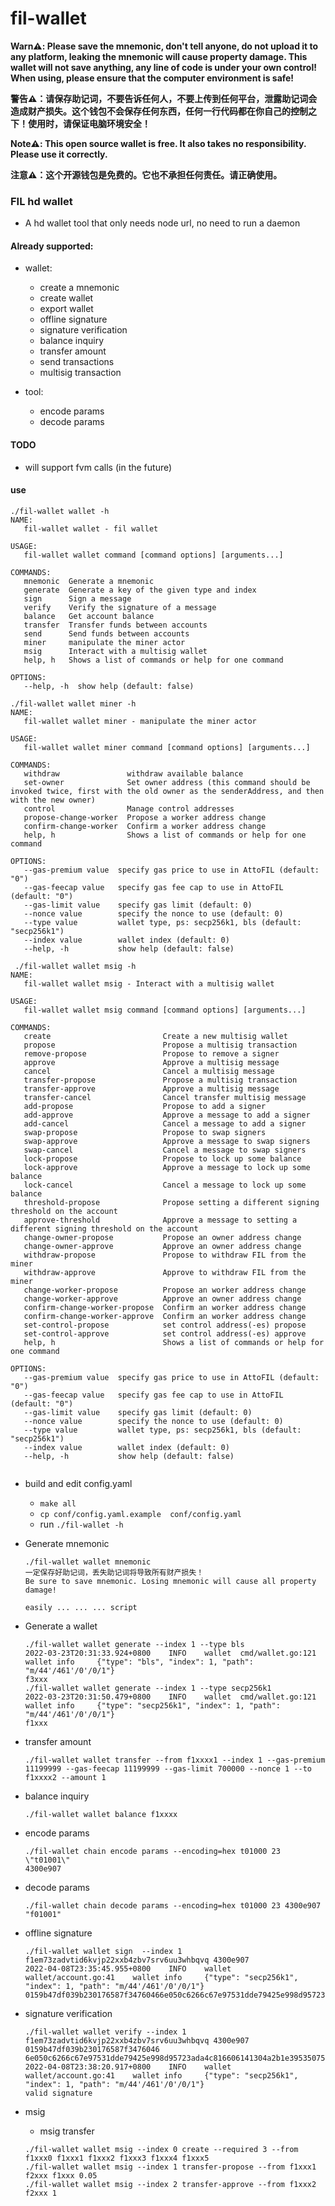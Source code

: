 # fil-wallet

**Warn⚠️: Please save the mnemonic, don't tell anyone, do not upload it to any platform, leaking the mnemonic will cause property damage. This wallet will not save anything, any line of code is under your own control! When using, please ensure that the computer environment is safe!**

**警告⚠️：请保存助记词，不要告诉任何人，不要上传到任何平台，泄露助记词会造成财产损失。这个钱包不会保存任何东西，任何一行代码都在你自己的控制之下！使用时，请保证电脑环境安全！**

**Note⚠️: This open source wallet is free. It also takes no responsibility. Please use it correctly.**

**注意⚠️：这个开源钱包是免费的。它也不承担任何责任。请正确使用。**

### FIL hd wallet

- A hd wallet tool that only needs node url, no need to run a daemon

#### Already supported:

- wallet:

  - create a mnemonic
  - create wallet
  - export wallet
  - offline signature
  - signature verification
  - balance inquiry
  - transfer amount
  - send transactions
  - multisig transaction
- tool:

  - encode params
  - decode params

#### TODO

- will support fvm calls (in the future)

#### use

```
./fil-wallet wallet -h           
NAME:
   fil-wallet wallet - fil wallet

USAGE:
   fil-wallet wallet command [command options] [arguments...]

COMMANDS:
   mnemonic  Generate a mnemonic
   generate  Generate a key of the given type and index
   sign      Sign a message
   verify    Verify the signature of a message
   balance   Get account balance
   transfer  Transfer funds between accounts
   send      Send funds between accounts
   miner     manipulate the miner actor
   msig      Interact with a multisig wallet
   help, h   Shows a list of commands or help for one command

OPTIONS:
   --help, -h  show help (default: false)

```
```
./fil-wallet wallet miner -h
NAME:
   fil-wallet wallet miner - manipulate the miner actor

USAGE:
   fil-wallet wallet miner command [command options] [arguments...]

COMMANDS:
   withdraw               withdraw available balance
   set-owner              Set owner address (this command should be invoked twice, first with the old owner as the senderAddress, and then with the new owner)
   control                Manage control addresses
   propose-change-worker  Propose a worker address change
   confirm-change-worker  Confirm a worker address change
   help, h                Shows a list of commands or help for one command

OPTIONS:
   --gas-premium value  specify gas price to use in AttoFIL (default: "0")
   --gas-feecap value   specify gas fee cap to use in AttoFIL (default: "0")
   --gas-limit value    specify gas limit (default: 0)
   --nonce value        specify the nonce to use (default: 0)
   --type value         wallet type, ps: secp256k1, bls (default: "secp256k1")
   --index value        wallet index (default: 0)
   --help, -h           show help (default: false)

```
```
 ./fil-wallet wallet msig -h 
NAME:
   fil-wallet wallet msig - Interact with a multisig wallet

USAGE:
   fil-wallet wallet msig command [command options] [arguments...]

COMMANDS:
   create                         Create a new multisig wallet
   propose                        Propose a multisig transaction
   remove-propose                 Propose to remove a signer
   approve                        Approve a multisig message
   cancel                         Cancel a multisig message
   transfer-propose               Propose a multisig transaction
   transfer-approve               Approve a multisig message
   transfer-cancel                Cancel transfer multisig message
   add-propose                    Propose to add a signer
   add-approve                    Approve a message to add a signer
   add-cancel                     Cancel a message to add a signer
   swap-propose                   Propose to swap signers
   swap-approve                   Approve a message to swap signers
   swap-cancel                    Cancel a message to swap signers
   lock-propose                   Propose to lock up some balance
   lock-approve                   Approve a message to lock up some balance
   lock-cancel                    Cancel a message to lock up some balance
   threshold-propose              Propose setting a different signing threshold on the account
   approve-threshold              Approve a message to setting a different signing threshold on the account
   change-owner-propose           Propose an owner address change
   change-owner-approve           Approve an owner address change
   withdraw-propose               Propose to withdraw FIL from the miner
   withdraw-approve               Approve to withdraw FIL from the miner
   change-worker-propose          Propose an worker address change
   change-worker-approve          Approve an owner address change
   confirm-change-worker-propose  Confirm an worker address change
   confirm-change-worker-approve  Confirm an worker address change
   set-control-propose            set control address(-es) propose
   set-control-approve            set control address(-es) approve
   help, h                        Shows a list of commands or help for one command

OPTIONS:
   --gas-premium value  specify gas price to use in AttoFIL (default: "0")
   --gas-feecap value   specify gas fee cap to use in AttoFIL (default: "0")
   --gas-limit value    specify gas limit (default: 0)
   --nonce value        specify the nonce to use (default: 0)
   --type value         wallet type, ps: secp256k1, bls (default: "secp256k1")
   --index value        wallet index (default: 0)
   --help, -h           show help (default: false)
   

```

- build and edit config.yaml

  - `make all`
  - `cp conf/config.yaml.example  conf/config.yaml`
  - run `./fil-wallet -h`
- Generate mnemonic

  ```
  ./fil-wallet wallet mnemonic
  一定保存好助记词，丢失助记词将导致所有财产损失！
  Be sure to save mnemonic. Losing mnemonic will cause all property damage!

  easily ... ... ... script
  ```
- Generate a wallet

  ```shell
  ./fil-wallet wallet generate --index 1 --type bls
  2022-03-23T20:31:33.924+0800    INFO    wallet  cmd/wallet.go:121       wallet info     {"type": "bls", "index": 1, "path": "m/44'/461'/0'/0/1"}
  f3xxx
  ./fil-wallet wallet generate --index 1 --type secp256k1  
  2022-03-23T20:31:50.479+0800    INFO    wallet  cmd/wallet.go:121       wallet info     {"type": "secp256k1", "index": 1, "path": "m/44'/461'/0'/0/1"}
  f1xxx
  ```
- transfer amount

  ```shell
  ./fil-wallet wallet transfer --from f1xxxx1 --index 1 --gas-premium 11199999 --gas-feecap 11199999 --gas-limit 700000 --nonce 1 --to f1xxxx2 --amount 1

  ```
- balance inquiry

  ```shell
  ./fil-wallet wallet balance f1xxxx
  ```
- encode params

  ```shell
  ./fil-wallet chain encode params --encoding=hex t01000 23 \"t01001\"
  4300e907
  ```
- decode params

  ```shell
  ./fil-wallet chain decode params --encoding=hex t01000 23 4300e907  
  "f01001"
  ```
- offline signature

  ```shell
  ./fil-wallet wallet sign  --index 1 f1em73zadvtid6kvjp22xxb4zbv7srv6uu3whbqvq 4300e907
  2022-04-08T23:35:45.955+0800    INFO    wallet  wallet/account.go:41    wallet info     {"type": "secp256k1", "index": 1, "path": "m/44'/461'/0'/0/1"}
  0159b47df039b230176587f34760466e050c6266c67e97531dde79425e998d95723ada4c816606141304a2b1e3953507597b3b86f8b81262bfba3b61d1a84292d100
  ```
- signature verification

  ```shell
  ./fil-wallet wallet verify --index 1 f1em73zadvtid6kvjp22xxb4zbv7srv6uu3whbqvq 4300e907 0159b47df039b230176587f3476046
  6e050c6266c67e97531dde79425e998d95723ada4c816606141304a2b1e3953507597b3b86f8b81262bfba3b61d1a84292d100
  2022-04-08T23:38:20.917+0800    INFO    wallet  wallet/account.go:41    wallet info     {"type": "secp256k1", "index": 1, "path": "m/44'/461'/0'/0/1"}
  valid signature
  ```
- msig

  - msig transfer

  ```
  ./fil-wallet wallet msig --index 0 create --required 3 --from f1xxx0 f1xxx1 f1xxx2 f1xxx3 f1xxx4 f1xxx5
  ./fil-wallet wallet msig --index 1 transfer-propose --from f1xxx1 f2xxx f1xxx 0.05
  ./fil-wallet wallet msig --index 2 transfer-approve --from f1xxx2 f2xxx 1
  ```
